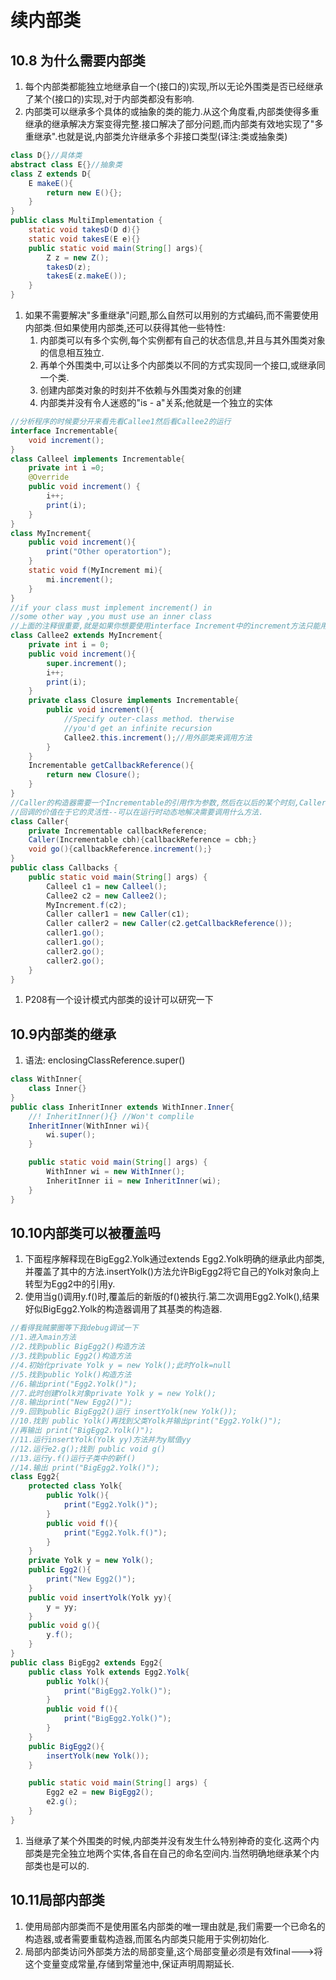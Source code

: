 # 续内部类

## 10.8 为什么需要内部类

1. 每个内部类都能独立地继承自一个(接口的)实现,所以无论外围类是否已经继承了某个(接口的)实现,对于内部类都没有影响.
2. 内部类可以继承多个具体的或抽象的类的能力.从这个角度看,内部类使得多重继承的继承解决方案变得完整.接口解决了部分问题,而内部类有效地实现了"多重继承".也就是说,内部类允许继承多个非接口类型(译注:类或抽象类)

```java
class D{}//具体类
abstract class E{}//抽象类
class Z extends D{
    E makeE(){
        return new E(){};
    }
}
public class MultiImplementation {
    static void takesD(D d){}
    static void takesE(E e){}
    public static void main(String[] args){
        Z z = new Z();
        takesD(z);
        takesE(z.makeE());
    }
}
```

1. 如果不需要解决"多重继承"问题,那么自然可以用别的方式编码,而不需要使用内部类.但如果使用内部类,还可以获得其他一些特性:
    1. 内部类可以有多个实例,每个实例都有自己的状态信息,并且与其外围类对象的信息相互独立.
    2. 再单个外围类中,可以让多个内部类以不同的方式实现同一个接口,或继承同一个类.
    3. 创建内部类对象的时刻并不依赖与外围类对象的创建
    4. 内部类并没有令人迷惑的"is - a"关系;他就是一个独立的实体

```java
//分析程序的时候要分开来看先看Callee1然后看Callee2的运行
interface Incrementable{
    void increment();
}
class Calleel implements Incrementable{
    private int i =0;
    @Override
    public void increment() {
        i++;
        print(i);
    }
}
class MyIncrement{
    public void increment(){
        print("Other operatortion");
    }
    static void f(MyIncrement mi){
        mi.increment();
    }
}
//if your class must implement increment() in
//some other way ,you must use an inner class
//上面的注释很重要,就是如果你想要使用interface Increment中的increment方法只能用内部类因为继承中的MyIncrement中已经有了一个increment方法
class Callee2 extends MyIncrement{
    private int i = 0;
    public void increment(){
        super.increment();
        i++;
        print(i);
    }
    private class Closure implements Incrementable{
        public void increment(){
            //Specify outer-class method. therwise
            //you'd get an infinite recursion
            Callee2.this.increment();//用外部类来调用方法
        }
    }
    Incrementable getCallbackReference(){
        return new Closure();
    }
}
//Caller的构造器需要一个Incrementable的引用作为参数,然后在以后的某个时刻,Caller对象可以使用此引用回调Callee类
//回调的价值在于它的灵活性--可以在运行时动态地解决需要调用什么方法.
class Caller{
    private Incrementable callbackReference;
    Caller(Incrementable cbh){callbackReference = cbh;}
    void go(){callbackReference.increment();}
}
public class Callbacks {
    public static void main(String[] args) {
        Calleel c1 = new Calleel();
        Callee2 c2 = new Callee2();
        MyIncrement.f(c2);
        Caller caller1 = new Caller(c1);
        Caller caller2 = new Caller(c2.getCallbackReference());
        caller1.go();
        caller1.go();
        caller2.go();
        caller2.go();
    }
}
```

1. P208有一个设计模式内部类的设计可以研究一下

## 10.9内部类的继承

1. 语法: enclosingClassReference.super()

```java
class WithInner{
    class Inner{}
}
public class InheritInner extends WithInner.Inner{
    //! InheritInner(){} //Won't complile
    InheritInner(WithInner wi){
        wi.super();
    }

    public static void main(String[] args) {
        WithInner wi = new WithInner();
        InheritInner ii = new InheritInner(wi);
    }
}
```

## 10.10内部类可以被覆盖吗

1. 下面程序解释现在BigEgg2.Yolk通过extends Egg2.Yolk明确的继承此内部类,并覆盖了其中的方法.insertYolk()方法允许BigEgg2将它自己的Yolk对象向上转型为Egg2中的引用y.
2. 使用当g()调用y.f()时,覆盖后的新版的f()被执行.第二次调用Egg2.Yolk(),结果好似BigEgg2.Yolk的构造器调用了其基类的构造器.

```java
//看得我贼蒙圈等下我debug调试一下
//1.进入main方法
//2.找到public BigEgg2()构造方法
//3.找到public Egg2()构造方法
//4.初始化private Yolk y = new Yolk();此时Yolk=null
//5.找到public Yolk()构造方法
//6.输出print("Egg2.Yolk()");
//7.此时创建Yolk对象private Yolk y = new Yolk();
//8.输出print("New Egg2()");
//9.回到public BigEgg2()运行 insertYolk(new Yolk());
//10.找到 public Yolk()再找到父类Yolk并输出print("Egg2.Yolk()");
//再输出 print("BigEgg2.Yolk()");
//11.运行insertYolk(Yolk yy)方法并为y赋值yy
//12.运行e2.g();找到 public void g()
//13.运行y.f()运行子类中的新f()
//14.输出 print("BigEgg2.Yolk()");
class Egg2{
    protected class Yolk{
        public Yolk(){
            print("Egg2.Yolk()");
        }
        public void f(){
            print("Egg2.Yolk.f()");
        }
    }
    private Yolk y = new Yolk();
    public Egg2(){
        print("New Egg2()");
    }
    public void insertYolk(Yolk yy){
        y = yy;
    }
    public void g(){
        y.f();
    }
}
public class BigEgg2 extends Egg2{
    public class Yolk extends Egg2.Yolk{
        public Yolk(){
            print("BigEgg2.Yolk()");
        }
        public void f(){
            print("BigEgg2.Yolk()");
        }
    }
    public BigEgg2(){
        insertYolk(new Yolk());
    }

    public static void main(String[] args) {
        Egg2 e2 = new BigEgg2();
        e2.g();
    }
}
```

1. 当继承了某个外围类的时候,内部类并没有发生什么特别神奇的变化.这两个内部类是完全独立地两个实体,各自在自己的命名空间内.当然明确地继承某个内部类也是可以的.

## 10.11局部内部类

1. 使用局部内部类而不是使用匿名内部类的唯一理由就是,我们需要一个已命名的构造器,或者需要重载构造器,而匿名内部类只能用于实例初始化.
2. 局部内部类访问外部类方法的局部变量,这个局部变量必须是有效final--->将这个变量变成常量,存储到常量池中,保证声明周期延长.

